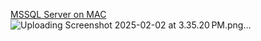 [MSSQL Server on MAC](https://github.com/nk3099/DailyLogs/blob/main/ServerSQL_onMac)
![Uploading Screenshot 2025-02-02 at 3.35.20 PM.png…]()
